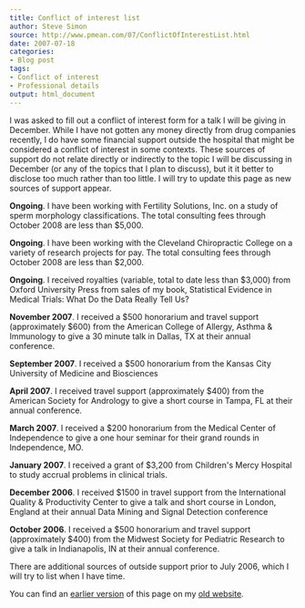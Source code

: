 ```yaml
---
title: Conflict of interest list
author: Steve Simon
source: http://www.pmean.com/07/ConflictOfInterestList.html
date: 2007-07-18
categories:
- Blog post
tags:
- Conflict of interest
- Professional details
output: html_document
---
```


I was asked to fill out a conflict of interest form for a talk I will be giving in December. While I have not gotten any money directly from drug companies recently, I do have some financial support outside the hospital that might be considered a conflict of interest in some contexts. These sources of support do not relate directly or indirectly to the topic I will be discussing in December (or any of the topics that I plan to discuss), but it it better to disclose too much rather than too little. I will try to update this page as new sources of support appear.

**Ongoing**. I have been working with Fertility Solutions, Inc. on a study of sperm morphology classifications. The total consulting fees through October 2008 are less than \$5,000.

**Ongoing**. I have been working with the Cleveland Chiropractic College on a variety of research projects for pay. The total consulting fees through October 2008 are less than \$2,000.

**Ongoing**. I received royalties (variable, total to date less than \$3,000) from Oxford University Press from sales of my book, Statistical Evidence in Medical Trials: What Do the Data Really Tell Us?

**November 2007**. I received a \$500 honorarium and travel support (approximately \$600) from the American College of Allergy, Asthma & Immunology to give a 30 minute talk in Dallas, TX at their annual conference.

**September 2007**. I received a \$500 honorarium from the Kansas City University of Medicine and Biosciences

**April 2007**. I received travel support (approximately \$400) from the American Society for Andrology to give a short course in Tampa, FL at their annual conference.

**March 2007**. I received a \$200 honorarium from the Medical Center of Independence to give a one hour seminar for their grand rounds in Independence, MO.

**January 2007**. I received a grant of \$3,200 from Children's Mercy Hospital to study accrual problems in clinical trials.

**December 2006**. I received \$1500 in travel support from the International Quality & Productivity Center to give a talk and short course in London, England at their annual Data Mining and Signal Detection conference

**October 2006**. I received a \$500 honorarium and travel support (approximately \$400) from the Midwest Society for Pediatric Research to give a talk in Indianapolis, IN at their annual conference.

There are additional sources of outside support prior to July 2006, which I will try to list when I have time.

You can find an [earlier version][sim1] of this page on my [old website][sim2].

[sim1]: http://www.pmean.com/07/ConflictOfInterestList.html
[sim2]: http://www.pmean.com
